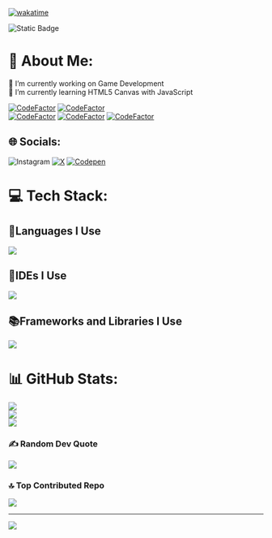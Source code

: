 [![wakatime](https://wakatime.com/badge/user/168ce347-2f8b-449c-a58a-7e0aa1830140.svg)](https://wakatime.com/@168ce347-2f8b-449c-a58a-7e0aa1830140)

![Static Badge](https://img.shields.io/badge/ALL%20SYSTEMS%20OPERATIONAL-%232ab97f?style=for-the-badge)
# 💫 About Me:
🔭 I’m currently working on Game Development<br>🌱 I’m currently learning HTML5 Canvas with JavaScript

[![CodeFactor](https://www.codefactor.io/repository/github/greeningsiren/greeningsiren.github.io/badge)](https://www.codefactor.io/repository/github/greeningsiren/greeningsiren.github.io)
[![CodeFactor](https://www.codefactor.io/repository/github/greeningsiren/telerik-nivo-2/badge)](https://www.codefactor.io/repository/github/greeningsiren/telerik-nivo-2)
<br>
[![CodeFactor](https://www.codefactor.io/repository/github/greeningsiren/old/badge)](https://www.codefactor.io/repository/github/greeningsiren/old)
[![CodeFactor](https://www.codefactor.io/repository/github/greeningsiren/download/badge)](https://www.codefactor.io/repository/github/greeningsiren/download)
[![CodeFactor](https://www.codefactor.io/repository/github/greeningsiren/telerik-nivo-1/badge)](https://www.codefactor.io/repository/github/greeningsiren/telerik-nivo-1)

## 🌐 Socials:
![Instagram](https://img.shields.io/badge/Instagram-%23e4405f?style=for-the-badge&logo=Instagram&logoColor=white&link=https%3A%2F%2Finstagram.com%2FGreeningSiren) [![X](https://img.shields.io/badge/X-black.svg?logo=X&logoColor=white&style=for-the-badge)](https://x.com/GreeningSiren) [![Codepen](https://img.shields.io/badge/Codepen-000000?style=for-the-badge&logo=codepen&logoColor=white)](https://codepen.io/GreeningSiren) 

# 💻 Tech Stack:
## 🚩Languages I Use
![](https://go-skill-icons.vercel.app/api/icons?i=js,ts,python)
## 📝IDEs I Use
![](https://go-skill-icons.vercel.app/api/icons?i=vscode,vim,sublime,webstorm,pycharm)
## 📚Frameworks and Libraries I Use
![](https://go-skill-icons.vercel.app/api/icons?i=react,nextjs,vite)
# 📊 GitHub Stats:
![](https://github-readme-stats.vercel.app/api?username=GreeningSiren&theme=dark&hide_border=true&include_all_commits=true&count_private=false)<br/>
![](https://github-readme-streak-stats.herokuapp.com/?user=GreeningSiren&theme=dark&hide_border=true)<br/>
![](https://github-readme-stats.vercel.app/api/top-langs/?username=GreeningSiren&theme=dark&hide_border=true&include_all_commits=true&count_private=false&layout=compact)

### ✍️ Random Dev Quote
![](https://quotes-github-readme.vercel.app/api?type=horizontal&theme=tokyonight)

### 🔝 Top Contributed Repo
![](https://github-contributor-stats.vercel.app/api?username=GreeningSiren&limit=5&theme=dark&combine_all_yearly_contributions=true)

---
[![](https://visitcount.itsvg.in/api?id=GreeningSiren&label=Profile%20Views&color=9&icon=5&pretty=false)](https://visitcount.itsvg.in)
